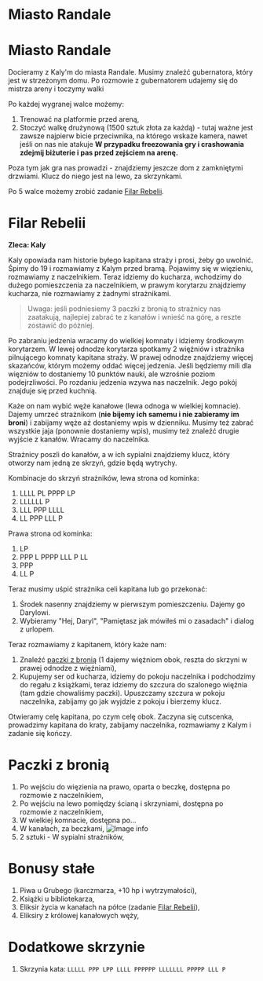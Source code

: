 # Miasto Randale

# Miasto Randale

Docieramy z Kaly'm do miasta Randale. Musimy znaleźć gubernatora, który jest w strzeżonym domu. Po rozmowie z gubernatorem udajemy się do mistrza areny i toczymy walki

Po każdej wygranej walce możemy:
1. Trenować na platformie przed areną,
2. Stoczyć walkę drużynową (1500 sztuk złota za każdą) - tutaj ważne jest zawsze najpierw bicie przeciwnika, na którego wskaże kamera, nawet jeśli on nas nie atakuje __W przypadku freezowania gry i crashowania zdejmij biżuterie i pas przed zejściem na arenę.__

Poza tym jak gra nas prowadzi - znajdziemy jeszcze dom z zamkniętymi drzwiami. Klucz do niego jest na lewo, za skrzynkami. 

Po 5 walce możemy zrobić zadanie [Filar Rebelii](#filar-rebelii).

# Filar Rebelii

__Zleca: Kaly__

Kaly opowiada nam historie byłego kapitana straży i prosi, żeby go uwolnić. Śpimy do 19 i rozmawiamy z Kalym przed bramą. Pojawimy się w więzieniu, rozmawiamy z naczelnikiem. Teraz idziemy do kucharza, wchodzimy do dużego pomieszczenia za naczelnikiem, w prawym korytarzu znajdziemy kucharza, nie rozmawiamy z żadnymi strażnikami. 

> Uwaga: jeśli podniesiemy 3 paczki z bronią to strażnicy nas zaatakują, najlepiej zabrać te z kanałów i wnieść na górę, a reszte zostawić do później.

Po zabraniu jedzenia wracamy do wielkiej komnaty i idziemy środkowym korytarzem. W lewej odnodze korytarza spotkamy 2 więźniów i strażnika pilnującego komnaty kapitana straży. W prawej odnodze znajdziemy więcej skazańców, którym możemy oddać więcej jedzenia. Jeśli będziemy mili dla więzniów to dostaniemy 10 punktów nauki, ale wzrośnie poziom podejrzliwości. Po rozdaniu jedzenia wzywa nas naczelnik. Jego pokój znajduje się przed kuchnią. 

Każe on nam wybić węże kanałowe (lewa odnoga w wielkiej komnacie). Dajemy umrzeć strażnikom (__nie bijemy ich samemu i nie zabieramy im broni__) i zabijamy węże aż dostaniemy wpis w dzienniku. Musimy też zabrać wszystkie jaja (ponownie dostaniemy wpis), musimy też znaleźć drugie wyjście z kanałów. Wracamy do naczelnika.

Strażnicy poszli do kanałów, a w ich sypialni znajdziemy klucz, który otworzy nam jedną ze skrzyń, gdzie będą wytrychy. 

Kombinacje do skrzyń strażników, lewa strona od kominka:

1. LLLL PL PPPP LP
2. LLLLLL P
3. LLL PPP LLLL
4. LL PPP LLL P

Prawa strona od kominka:
1. LP
2. PPP L PPPP LLL P LL
3. PPP
4. LL P

Teraz musimy uśpić strażnika celi kapitana lub go przekonać:

1. Środek nasenny znajdziemy w pierwszym pomieszczeniu. Dajemy go Darylowi.
2. Wybieramy "Hej, Daryl", "Pamiętasz jak mówiłeś mi o zasadach" i dialog z urlopem.

Teraz rozmawiamy z kapitanem, który każe nam:

1. Znaleźć [paczki z bronią](#paczki-z-bronią) (1 dajemy więżniom obok, reszta do skrzyni w prawej odnodze z więźniami),
2. Kupujemy ser od kucharza, idziemy do pokoju naczelnika i podchodzimy do regału z książkami, teraz idziemy do szczura do szalonego więźnia (tam gdzie chowaliśmy paczki). Upuszczamy szczura w pokoju naczelnika, zabijamy go jak wyjdzie z pokoju i bierzemy klucz.

Otwieramy celę kapitana, po czym celę obok. Zaczyna się cutscenka, prowadzimy kapitana do kraty, zabijamy naczelnika, rozmawiamy z Kalym i zadanie się kończy.

# Paczki z bronią

1. Po wejściu do więzienia na prawo, oparta o beczkę, dostępna po rozmowie z naczelnikiem,
2. Po wejściu na lewo pomiędzy ścianą i skrzyniami, dostępna po rozmowie z naczelnikiem,
3. W wielkiej komnacie, dostępna po...
4. W kanałach, za beczkami,
![Image info](https://imgur.com/a/g4XHpPi)
5. 2 sztuki - W sypialni strażników,

# Bonusy stałe

1. Piwa u Grubego (karczmarza, +10 hp i wytrzymałości),
2. Książki u bibliotekarza,
3. Eliksir życia w kanałach na półce (zadanie [Filar Rebelii](#filar-rebelii)),
4. Eliksiry z królowej kanałowych węży,

# Dodatkowe skrzynie

1. Skrzynia kata: `LLLLL PPP LPP LLLL PPPPPP LLLLLLL PPPPP LLL P`
